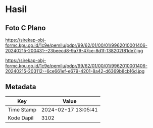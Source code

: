 # Hasil

## Foto C Plano

https://sirekap-obj-formc.kpu.go.id/1c9e/pemilu/pdpr/99/62/01/00/01/9962010001406-20240215-200431--23beecd8-9a79-47ce-8d1f-138202f81de7.jpg

https://sirekap-obj-formc.kpu.go.id/1c9e/pemilu/pdpr/99/62/01/00/01/9962010001406-20240215-203112--6ce661ef-e679-4201-8a42-d6369b8cb16d.jpg


## Metadata

| Key        | Value               |
| ---------- | ------------------- |
| Time Stamp | 2024-02-17 13:05:41 |
| Kode Dapil | 3102                |



